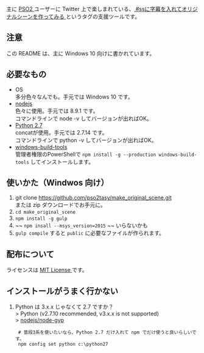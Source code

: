 主に [ PSO2 ](http://pso2.jp) ユーザーに Twitter 上で楽しまれている、[ #ssに字幕を入れてオリジナルシーンを作ってみる ](https://twitter.com/search?src=typd&q=%23ss%E3%81%AB%E5%AD%97%E5%B9%95%E3%82%92%E5%85%A5%E3%82%8C%E3%81%A6%E3%82%AA%E3%83%AA%E3%82%B8%E3%83%8A%E3%83%AB%E3%82%B7%E3%83%BC%E3%83%B3%E3%82%92%E4%BD%9C%E3%81%A3%E3%81%A6%E3%81%BF%E3%82%8B) というタグの支援ツールです。

## 注意
この README は、主に Windows 10 向けに書かれています。

## 必要なもの
- OS  
		多分色々なんでも。手元では Windows 10 です。
- [ nodejs ](https://nodejs.org/en/)  
		色々に使用。手元では 8.9.1 です。  
		コマンドラインで node -v してバージョンが出ればOK。
- [ Python 2.7 ](https://www.python.org/download/releases/2.7/)  
		concatが使用。手元では 2.7.14 です。  
		コマンドラインで python -v してバージョンが出ればOK。
- [ windows-build-tools ](https://github.com/felixrieseberg/windows-build-tools)  
		管理者権限のPowerShellで `npm install -g --production windows-build-tools` してインストールします。

## 使いかた（Windwos 向け）
1. git clone https://github.com/pso2tasy/make_original_scene.git  
		または zip ダウンロードでお手元に。
2. `cd make_original_scene`
3. `npm install -g gulp`
4. ~~ `npm insall --msys_version=2015` ~~ いらないかも
5. `gulp compile` すると `public` に必要なファイルが作られます。

## 配布について
ライセンスは [ MIT License ](https://ja.wikipedia.org/wiki/MIT_License)です。

## インストールがうまく行かない
1. Python は 3.x.x じゃなくて 2.7 ですか？  
		> Python (v2.7.10 recommended, v3.x.x is not supported)  
		> [nodejs/node-gyp](https://github.com/nodejs/node-gyp)

		# 普段3系を使いたいなら、Python 2.7 だけ入れて npm でだけ使うと良いらしいです。
		npm config set python c:\python27
